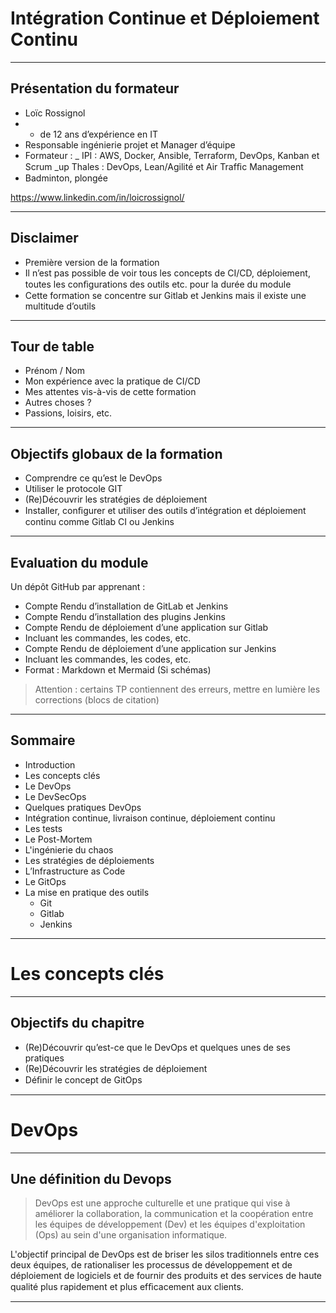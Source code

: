 # Intégration Continue et Déploiement Continu

---

## Présentation du formateur

- Loïc Rossignol
- + de 12 ans d’expérience en IT
- Responsable ingénierie projet et Manager d’équipe
- Formateur :
 _ IPI : AWS, Docker, Ansible, Terraform, DevOps, Kanban et Scrum
 _up Thales : DevOps, Lean/Agilité et Air Trafﬁc Management
- Badminton, plongée

https://www.linkedin.com/in/loicrossignol/

---

## Disclaimer

- Première version de la formation
- Il n’est pas possible de voir tous les concepts de CI/CD, déploiement, toutes les conﬁgurations des outils etc. pour la durée du module
- Cette formation se concentre sur Gitlab et Jenkins mais il existe une multitude d’outils

---

## Tour de table

- Prénom / Nom
- Mon expérience avec la pratique de CI/CD
- Mes attentes vis-à-vis de cette formation
- Autres choses ?
- Passions, loisirs, etc.

---

## Objectifs globaux de la formation

- Comprendre ce qu’est le DevOps
- Utiliser le protocole GIT
- (Re)Découvrir les stratégies de déploiement
- Installer, conﬁgurer et utiliser des outils d’intégration et déploiement continu comme Gitlab CI ou Jenkins

---

## Evaluation du module

Un dépôt GitHub par apprenant :

- Compte Rendu d’installation de GitLab et Jenkins
- Compte Rendu d’installation des plugins Jenkins
- Compte Rendu de déploiement d’une application sur Gitlab
- Incluant les commandes, les codes, etc.
- Compte Rendu de déploiement d’une application sur Jenkins
- Incluant les commandes, les codes, etc.
- Format : Markdown et Mermaid (Si schémas)

> Attention : certains TP contiennent des erreurs, mettre en lumière les corrections (blocs de citation)

--- 

## Sommaire

- Introduction
- Les concepts clés
 - Le DevOps
 - Le DevSecOps
 - Quelques pratiques DevOps
  - Intégration continue, livraison continue, déploiement continu
  - Les tests
  - Le Post-Mortem
  - L'ingénierie du chaos
  - Les stratégies de déploiements
  - L’Infrastructure as Code
  - Le GitOps
- La mise en pratique des outils
  - Git
  - Gitlab
  - Jenkins

---

# Les concepts clés

---

## Objectifs du chapitre

- (Re)Découvrir qu’est-ce que le DevOps et quelques unes de ses pratiques
- (Re)Découvrir les stratégies de déploiement
- Déﬁnir le concept de GitOps

---

# DevOps

---

## Une définition du Devops

> DevOps est une approche culturelle et une pratique qui vise à améliorer la collaboration, la communication et la coopération entre les équipes de développement (Dev) et les équipes d'exploitation  (Ops) au sein d'une organisation informatique.

L'objectif principal de DevOps est de briser les silos traditionnels entre
ces deux équipes, de rationaliser les processus de développement et 
de déploiement de logiciels et de fournir des produits et des services 
de haute qualité plus
rapidement et plus efﬁcacement aux clients.

---